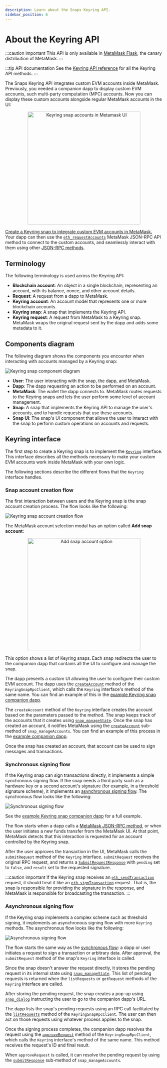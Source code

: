```yaml
---
description: Learn about the Snaps Keyring API.
sidebar_position: 6
---
```


# About the Keyring API

:::caution important
This API is only available in [MetaMask Flask](../get-started/install-flask.md), the canary
distribution of MetaMask.
:::

:::tip API documentation
See the [Keyring API reference](../reference/keyring-api/index.md) for all the Keyring API methods.
:::

The Snaps Keyring API integrates custom EVM accounts inside MetaMask.
Previously, you needed a companion dapp to display custom EVM accounts, such multi-party computation
(MPC) accounts.
Now you can display these custom accounts alongside regular MetaMask accounts in the UI:

<p align="center">
<img src={require('../assets/keyring/accounts-ui.png').default} alt="Keyring snap accounts in Metamask UI" width="360" />
</p>

[Create a Keyring snap to integrate custom EVM accounts in MetaMask.](../tutorials/custom-evm-accounts.md)
Your dapp can then use the [`eth_requestAccounts`](/wallet/reference/eth_requestaccounts) MetaMask
JSON-RPC API method to connect to the custom accounts, and seamlessly interact with them using other
[JSON-RPC methods](/wallet/reference/eth_subscribe).

## Terminology

The following terminology is used across the Keyring API:

- **Blockchain account**: An object in a single blockchain, representing an account, with its
    balance, nonce, and other account details.
- **Request**: A request from a dapp to MetaMask.
- **Keyring account**: An account model that represents one or more blockchain accounts.
- **Keyring snap**: A snap that implements the Keyring API.
- **Keyring request**: A request from MetaMask to a Keyring snap. 
    MetaMask wraps the original request sent by the dapp and adds some metadata to it.

## Components diagram

The following diagram shows the components you encounter when interacting with accounts managed by a
Keyring snap:

<p align="center">

![Keyring snap component diagram](../assets/keyring/components-diagram.png)

</p>

- **User**: The user interacting with the snap, the dapp, and MetaMask.
- **Dapp**: The dapp requesting an action to be performed on an account.
- **MetaMask**: The wallet the dapp connects to.
  MetaMask routes requests to the Keyring snaps and lets the user perform some level of account management.
- **Snap**: A snap that implements the Keyring API to manage the user's accounts, and to handle
  requests that use these accounts.
- **Snap UI**: The snap's UI component that allows the user to interact with the snap to perform
  custom operations on accounts and requests.

## Keyring interface

The first step to create a Keyring snap is to implement the
[`Keyring`](../reference/keyring-api/03-Type%20Aliases/02-type-alias.Keyring.md) interface.
This interface describes all the methods necessary to make your custom EVM accounts work inside
MetaMask with your own logic.

The following sections describe the different flows that the `Keyring` interface handles.

### Snap account creation flow

The first interaction between users and the Keyring snap is the snap account creation process.
The flow looks like the following:

![Keyring snap account creation flow](../assets/keyring/create-account-flow.png)

The MetaMask account selection modal has an option called **Add snap account**:

<p align="center">
<img src={require('../assets/keyring/add-snap-account.png').default} alt="Add snap account option" width="360" />
</p>

This option shows a list of Keyring snaps.
Each snap redirects the user to the companion dapp that contains all the UI to configure and manage the snap.

The dapp presents a custom UI allowing the user to configure their custom EVM account.
The dapp uses the [`createAccount`](../reference/keyring-api/02-Classes/04-class.KeyringSnapRpcClient.md#createaccount)
method of the `KeyringSnapRpcClient`, which calls the `Keyring` interface's method of the same name.
You can find an example of this in the [example Keyring snap companion dapp](https://github.com/MetaMask/snap-simple-keyring/blob/d3f7f0156c59059c995fea87f90a3d0ad3a4c135/packages/site/src/pages/index.tsx#L136).

The `createAccount` method of the `Keyring` interface creates the account based on the parameters passed
to the method.
The snap keeps track of the accounts that it creates using [`snap_manageState`](../reference/rpc-api.md#snap_managestate).
Once the snap has created an account, it notifies MetaMask using the
[`createAccount`](../reference/rpc-api.md#createaccount) sub-method of `snap_manageAccounts`.
You can find an example of this process in the
[example companion dapp](https://github.com/MetaMask/snap-simple-keyring/blob/d3f7f0156c59059c995fea87f90a3d0ad3a4c135/packages/snap/src/keyring.ts#L61).

Once the snap has created an account, that account can be used to sign messages and transactions.

### Synchronous signing flow

If the Keyring snap can sign transactions directly, it implements a simple synchronous signing flow.
If the snap needs a third party such as a hardware key or a second account's signature (for example,
in a threshold signature scheme), it implements an [asynchronous signing flow](#asynchronous-signing-flow).
The synchronous flow looks like the following:

![Synchronous signing flow](../assets/keyring/synchronous-flow.png)

See the [example Keyring snap companion dapp](https://github.com/MetaMask/snap-simple-keyring) for a
full example.

The flow starts when a dapp calls a [MetaMask JSON-RPC method](/wallet/reference/eth_subscribe), or
when the user initiates a new funds transfer from the MetaMask UI.
At that point, MetaMask detects that this interaction is requested for an account controlled by the
Keyring snap.

After the user approves the transaction in the UI, MetaMask calls the `submitRequest` method of the
`Keyring` interface.
`submitRequest` receives the original RPC request, and returns a
[`SubmitRequestResponse`](../reference/keyring-api/04-Variables/05-variable.SubmitRequestResponseStruct.md)
with `pending` set to `false`, and `result` set to the requested signature.

:::caution important
If the Keyring snap receives an
[`eth_sendTransaction`](/wallet/reference/eth_sendTransaction) request, it should treat it like an
[`eth_signTransaction`](https://ethereum.org/en/developers/docs/apis/json-rpc/#eth_signtransaction) request.
That is, the snap is responsible for providing the signature in the response, and MetaMask is
responsible for broadcasting the transaction.
:::

### Asynchronous signing flow

If the Keyring snap implements a complex scheme such as threshold signing, it implements an
asynchronous signing flow with more `Keyring` methods.
The asynchronous flow looks like the following:

![Asynchronous signing flow](../assets/keyring/asynchronous-flow.png)

The flow starts the same way as the [synchronous flow](#synchronous-signing-flow): a dapp or user
initiates a request to sign a transaction or arbitrary data.
After approval, the `submitRequest` method of the snap's `Keyring` interface is called.

Since the snap doesn't answer the request directly, it stores the pending request in its internal
state using [`snap_manageState`](../reference/rpc-api.md#snap_managestate).
This list of pending requests is returned when the `listRequests` or `getRequest` methods of the
`Keyring` interface are called.

After storing the pending request, the snap creates a pop-up using
[`snap_dialog`](../reference/rpc-api.md#snap_dialog) instructing the user to go to the companion
dapp's URL.

The dapp lists the snap's pending requests using an RPC call facilitated by the
[`listRequests`](../reference/keyring-api/02-Classes/04-class.KeyringSnapRpcClient.md#listrequests)
method of the `KeyringSnapRpcClient`.
The user can then act on those requests using whatever process applies to the snap.

Once the signing process completes, the companion dapp resolves the request using the
[`approveRequest`](../reference/keyring-api/02-Classes/04-class.KeyringSnapRpcClient.md#approverequest)
method of the `KeyringSnapRpcClient`, which calls the `Keyring` interface's method of the same name.
This method receives the request's ID and final result.

When `approveRequest` is called, it can resolve the pending request by using the
[`submitResponse`](../reference/rpc-api.md#submitresponse) sub-method of `snap_manageAccounts`.
